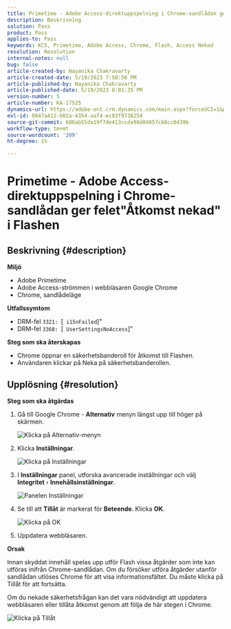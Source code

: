 ```yaml
---
title: Primetime - Adobe Access-direktuppspelning i Chrome-sandlådan ger felet"Åtkomst nekad" i Flashen
description: Beskrivning
solution: Pass
product: Pass
applies-to: Pass
keywords: KCS, Primetime, Adobe Access, Chrome, Flash, Access Nekad
resolution: Resolution
internal-notes: null
bug: false
article-created-by: Nayanika Chakravarty
article-created-date: 5/19/2023 7:58:50 PM
article-published-by: Nayanika Chakravarty
article-published-date: 5/19/2023 8:01:35 PM
version-number: 5
article-number: KA-17525
dynamics-url: https://adobe-ent.crm.dynamics.com/main.aspx?forceUCI=1&pagetype=entityrecord&etn=knowledgearticle&id=59412f8d-7ff6-ed11-8848-6045bd006a22
exl-id: 0847a412-602a-4354-aaf4-ec83f9738254
source-git-commit: 680ab55da19f7de413ccda98d84857cb8cc8439b
workflow-type: tm+mt
source-wordcount: '209'
ht-degree: 1%

---
```


# Primetime - Adobe Access-direktuppspelning i Chrome-sandlådan ger felet&quot;Åtkomst nekad&quot; i Flashen

## Beskrivning {#description}


<b>Miljö</b>

- Adobe Primetime
- Adobe Access-strömmen i webbläsaren Google Chrome
- Chrome, sandlådeläge


<b>Utfallssymtom</b>

- DRM-fel `3321: `[` i15nFailed`]&quot;
- DRM-fel `3368: `[` UserSettingsNoAccess`]&quot;


<b>Steg som ska återskapas</b>

- Chrome öppnar en säkerhetsbanderoll för åtkomst till Flashen.
- Användaren klickar på Neka på säkerhetsbanderollen.



## Upplösning {#resolution}


<b>Steg som ska åtgärdas</b>

1. Gå till Google Chrome - <b>Alternativ</b> menyn längst upp till höger på skärmen.


   ![Klicka på Alternativ-menyn](https://helpx.adobe.com/content/dam/help/en/adobe-access/kb/error-3321/jcr%3acontent/main-pars/procedure/proc_par/step_0/step_par/image/setting_menu.png "Klicka på Alternativ-menyn")
2. Klicka <b>Inställningar</b>.





   ![Klicka på Inställningar](https://helpx.adobe.com/content/dam/help/en/adobe-access/kb/error-3321/jcr%3acontent/main-pars/procedure/proc_par/step_1/step_par/image/3.jpg "Klicka på Inställningar")
3. I <b>Inställningar</b> panel, utforska avancerade inställningar och välj <b>Integritet</b> › <b>Innehållsinställningar</b>.

   ![Panelen Inställningar](https://helpx.adobe.com/content/dam/help/en/adobe-access/kb/error-3321/jcr%3acontent/main-pars/procedure/proc_par/step_2/step_par/image/5.jpg "Panelen Inställningar")
4. Se till att <b>Tillåt</b> är markerat för <b>Beteende</b>. Klicka <b>OK</b>.





   ![Klicka på OK](https://helpx.adobe.com/content/dam/help/en/adobe-access/kb/error-3321/jcr%3acontent/main-pars/procedure/proc_par/step_3/step_par/image/unsandbox_settings.png "Klicka på OK")
5. Uppdatera webbläsaren.


<b>Orsak</b>

Innan skyddat innehåll spelas upp utför Flash vissa åtgärder som inte kan utföras inifrån Chrome-sandlådan. Om du försöker utföra åtgärder utanför sandlådan utlöses Chrome för att visa informationsfältet. Du måste klicka på Tillåt för att fortsätta.

Om du nekade säkerhetsfrågan kan det vara nödvändigt att uppdatera webbläsaren eller tillåta åtkomst genom att följa de här stegen i Chrome.

![Klicka på Tillåt](https://helpx.adobe.com/content/dam/help/en/adobe-access/kb/error-3321/jcr%3acontent/main-pars/image/chrome_infobar.png "Klicka på Tillåt")

